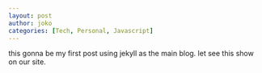 ```yaml
---
layout: post
author: joko
categories: [Tech, Personal, Javascript]
---
```


this gonna be my first post using jekyll as the main blog. let see this show on our site.
